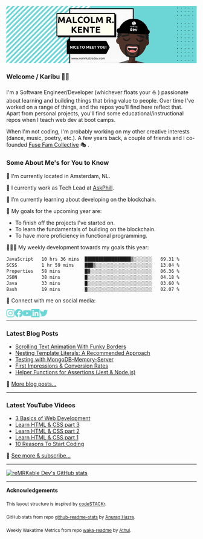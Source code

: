 ![cover](readme-banner.png)

### Welcome / Karibu 👋🏾
I'm a Software Engineer/Developer (whichever floats your ⛵ ) passionate about learning and building things that bring value to people. Over time I've worked on a range of things, and the repos you'll find here reflect that. Apart from personal projects, you'll find some educational/instructional repos when I teach web dev at boot camps.

When I'm not coding, I'm probably working on my other creative interests (dance, music, poetry, etc.). A few years back, a couple of friends and I co-founded [Fuse Fam Collective](https://www.fusefam.com/) 🎭 .

### Some About Me's for You to Know

📍 I'm currently located in Amsterdam, NL.

🔭 I currently work as Tech Lead at [AskPhill](https://www.askphill.com/).

🌱 I’m currently learning about developing on the blockchain.

🥅  My goals for the upcoming year are: 
 - To finish off the projects I've started on.
 - To learn the fundamentals of building on the blockchain.
 - To have more proficiency in functional programming.
 
🧑🏾‍💻 My weekly development towards my goals this year: 
 <!--START_SECTION:waka-->

```text
JavaScript   10 hrs 36 mins  █████████████████▒░░░░░░░   69.31 %
SCSS         1 hr 59 mins    ███▒░░░░░░░░░░░░░░░░░░░░░   13.04 %
Properties   58 mins         █▓░░░░░░░░░░░░░░░░░░░░░░░   06.36 %
JSON         38 mins         █░░░░░░░░░░░░░░░░░░░░░░░░   04.18 %
Java         33 mins         █░░░░░░░░░░░░░░░░░░░░░░░░   03.60 %
Bash         19 mins         ▓░░░░░░░░░░░░░░░░░░░░░░░░   02.07 %
```

<!--END_SECTION:waka-->

🤝  Connect with me on social media:

[<img align="left" alt="reMRKable Dev Instagram" width="22px" src="https://github.com/reMRKableDev/reMRKableDev/blob/main/instagram.svg" />](https://www.instagram.com/remrkabledev/)
[<img align="left" alt="reMRKable Dev Instagram" width="22px" src="https://github.com/reMRKableDev/reMRKableDev/blob/main/facebook.svg" />](https://www.facebook.com/remrkabledev)
[<img align="left" alt="reMRKable Dev Instagram" width="22px" src="https://github.com/reMRKableDev/reMRKableDev/blob/main/youtube.svg" />](https://www.youtube.com/channel/UCI1Z9YtIaqgffwgxnhyOlEg)
[<img align="left" alt="reMRKable Dev Instagram" width="22px" src="https://github.com/reMRKableDev/reMRKableDev/blob/main/linkedin.svg" />](https://www.linkedin.com/in/malcolmkente/)
[<img align="left" alt="reMRKable Dev Instagram" width="22px" src="https://github.com/reMRKableDev/reMRKableDev/blob/main/twitter.svg" />](https://twitter.com/remrkabledev)

<br />

---
### Latest Blog Posts
<!-- BLOG-POST-LIST:START -->
- [Scrolling Text Animation With Funky Borders](https://dev.to/remrkabledev/scrolling-text-animation-with-funky-borders-4ckm)
- [Nesting Template Literals: A Recommended Approach](https://dev.to/remrkabledev/nesting-template-literals-a-recommended-approach-2jgj)
- [Testing with MongoDB-Memory-Server](https://dev.to/remrkabledev/testing-with-mongodb-memory-server-4ja2)
- [First Impressions &amp; Conversion Rates](https://dev.to/remrkabledev/first-impressions-conversion-rates-1b14)
- [Helper Functions for Assertions &lpar;Jest &amp; Node.js&rpar;](https://dev.to/remrkabledev/helper-functions-for-assertions-jest-node-js-3n11)
<!-- BLOG-POST-LIST:END -->

📝 [More blog posts...](https://dev.to/remrkabledev)


---
### Latest YouTube Videos
<!-- YOUTUBE:START -->
- [3 Basics of Web Development](https://www.youtube.com/watch?v=uYDoitJkcmM)
- [Learn HTML &amp; CSS part 3](https://www.youtube.com/watch?v=7JQd_xxX3ro)
- [Learn HTML &amp; CSS part 2](https://www.youtube.com/watch?v=BN0S3Tv7OnI)
- [Learn HTML &amp; CSS part 1](https://www.youtube.com/watch?v=mdcGxKY5nDo)
- [10 Reasons To Start Coding](https://www.youtube.com/watch?v=ejAMWoP8CDc)
<!-- YOUTUBE:END -->

🔔  [See more & subscribe...](https://www.youtube.com/channel/UCI1Z9YtIaqgffwgxnhyOlEg)


---
[![reMRKable Dev's GitHub stats](https://github-readme-stats.vercel.app/api?username=reMRKableDev)](https://github.com/anuraghazra/github-readme-stats)


---
**Acknowledgements**

<sub>This layout structure is inspired by [codeSTACKr](https://github.com/codeSTACKr/codeSTACKr).</sub>

<sub>GitHub stats from repo [github-readme-stats](https://github.com/anuraghazra/github-readme-stats) by [Anurag Hazra](https://github.com/anuraghazra).</sub>

<sub>Weekly Wakatime Metrics from repo [waka-readme](https://github.com/athul/waka-readme) by [Athul](https://github.com/athul).</sub>

<!--
**reMRKableDev/reMRKableDev** is a ✨ _special_ ✨ repository because its `README.md` (this file) appears on your GitHub profile.

Here are some ideas to get you started:

- 🔭 I’m currently working on ...
- 🌱 I’m currently learning ...
- 👯 I’m looking to collaborate on ...
- 🤔 I’m looking for help with ...
- 💬 Ask me about ...
- 📫 How to reach me: ...
- 😄 Pronouns: ...
- ⚡ Fun fact: ...
-->
